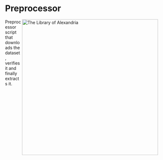 # Preprocessor

<img alt="The Library of Alexandria"
     src="https://upload.wikimedia.org/wikipedia/commons/6/64/Ancientlibraryalex.jpg"
     align="right"
     width="448px"
/>

Preprocessor script that downloads the dataset, verifies it and finally extracts it.
